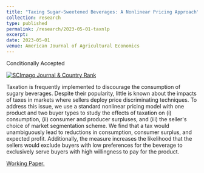 ```yaml
---
title: "Taxing Sugar-Sweetened Beverages: A Nonlinear Pricing Approach"
collection: research
type: published
permalink: /research/2023-05-01-taxnlp
excerpt:
date: 2023-05-01
venue: American Journal of Agricultural Economics
---
```


Conditionally Accepted

<a href="https://www.scimagojr.com/journalsearch.php?q=69623&amp;tip=sid&amp;exact=no" title="SCImago Journal &amp; Country Rank"><img border="0" src="https://www.scimagojr.com/journal_img.php?id=69623" alt="SCImago Journal &amp; Country Rank"  /></a>

Taxation is frequently implemented to discourage the consumption of sugary beverages. Despite their popularity, little is known about the impacts of taxes in markets where sellers deploy price discriminating techniques. To address this issue, we use a standard nonlinear pricing model with one product and two buyer types to study the effects of taxation on (i) consumption, (ii) consumer and producer surpluses, and (iii)  the seller's choice of market segmentation scheme. We find that a tax would unambiguously lead to reductions in consumption, consumer surplus, and expected profit. Additionally, the measure increases the likelihood that the sellers would exclude buyers with low preferences for the beverage to exclusively serve buyers with high willingness to pay for the product.

[Working Paper.](https://jgnunol.github.io/files/taxnlp.pdf)
